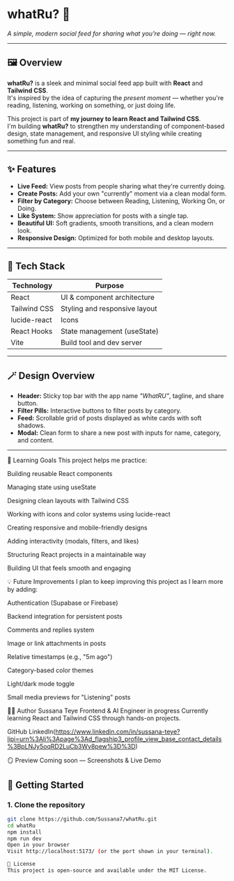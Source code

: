 # whatRu? 🌟  
*A simple, modern social feed for sharing what you're doing — right now.*

---

## 🖼️ Overview
**whatRu?** is a sleek and minimal social feed app built with **React** and **Tailwind CSS**.  
It's inspired by the idea of capturing the *present moment* — whether you're reading, listening, working on something, or just doing life.

This project is part of **my journey to learn React and Tailwind CSS**.  
I'm building **whatRu?** to strengthen my understanding of component-based design, state management, and responsive UI styling while creating something fun and real.

---

## ✨ Features
- **Live Feed:** View posts from people sharing what they're currently doing.  
- **Create Posts:** Add your own "currently" moment via a clean modal form.  
- **Filter by Category:** Choose between Reading, Listening, Working On, or Doing.  
- **Like System:** Show appreciation for posts with a single tap.  
- **Beautiful UI:** Soft gradients, smooth transitions, and a clean modern look.  
- **Responsive Design:** Optimized for both mobile and desktop layouts.

---

## 🧩 Tech Stack
| Technology | Purpose |
|-------------|----------|
| React | UI & component architecture |
| Tailwind CSS | Styling and responsive layout |
| lucide-react | Icons |
| React Hooks | State management (useState) |
| Vite | Build tool and dev server |

---

## 🪄 Design Overview
- **Header:** Sticky top bar with the app name *"WhatRU"*, tagline, and share button.  
- **Filter Pills:** Interactive buttons to filter posts by category.  
- **Feed:** Scrollable grid of posts displayed as white cards with soft shadows.  
- **Modal:** Clean form to share a new post with inputs for name, category, and content.

---
🎯 Learning Goals
This project helps me practice:

Building reusable React components

Managing state using useState

Designing clean layouts with Tailwind CSS

Working with icons and color systems using lucide-react

Creating responsive and mobile-friendly designs

Adding interactivity (modals, filters, and likes)

Structuring React projects in a maintainable way

Building UI that feels smooth and engaging


💡 Future Improvements
I plan to keep improving this project as I learn more by adding:

Authentication (Supabase or Firebase)

Backend integration for persistent posts

Comments and replies system

Image or link attachments in posts

Relative timestamps (e.g., "5m ago")

Category-based color themes

Light/dark mode toggle

Small media previews for "Listening" posts


👩‍💻 Author
Sussana Teye
Frontend & AI Engineer in progress
Currently learning React and Tailwind CSS through hands-on projects.

GitHub
LinkedIn(https://www.linkedin.com/in/sussana-teye?lipi=urn%3Ali%3Apage%3Ad_flagship3_profile_view_base_contact_details%3BpLNJy5oqRD2LuCb3Wv8pew%3D%3D)


🪞 Preview
Coming soon — Screenshots & Live Demo



## 🚀 Getting Started

### 1. Clone the repository
```bash
git clone https://github.com/Sussana7/whatRu.git
cd whatRu
npm install
npm run dev
Open in your browser
Visit http://localhost:5173/ (or the port shown in your terminal). 

📜 License
This project is open-source and available under the MIT License.


